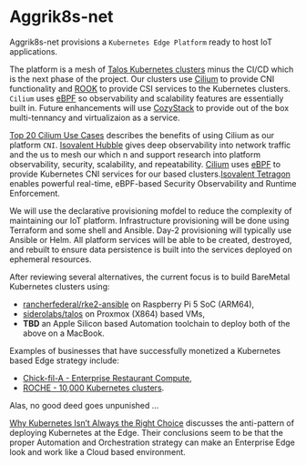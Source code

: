 # Aggrik8s-net
Aggrik8s-net provisions a `Kubernetes Edge Platform` ready to host IoT applications.

The platform is a mesh of [Talos Kubernetes clusters](https://www.talos.dev/) minus the CI/CD which is the next phase of the project.  Our clusters use [Cilium](https://www.cncf.io/projects/cilium/) to provide CNI functionality and [ROOK](https://rook.io/) to provide CSI services to the Kubernetes clusters. `Cilium` uses [eBPF](https://ebpf.io/) so observability and scalability features are essentially built in.  Future enhancements will use [CozyStack](https://github.com/cozystack/cozystack) to provide out of the box multi-tennancy and virtualizaion as a service.

[Top 20 Cilium Use Cases](https://isovalent.com/blog/post/top-20-cilium-use-cases/) describes the benefits of using Cilium as our platform `CNI`. [Isovalent Hubble](https://docs.cilium.io/en/stable/overview/intro/) gives deep observability into network traffic and []() the  us to mesh our which n  and support research into platform observability, security, scalability, and repeatability. [Cilium](https://www.cncf.io/projects/cilium/) uses [eBPF](https://ebpf.io/) to provide Kubernetes CNI services for our based clusters.[Isovalent Tetragon](https://github.com/cilium/tetragon) enables powerful real-time, eBPF-based Security Observability and Runtime Enforcement.

We will use the declarative provisioning mofdel to reduce the complexity of maintaining our IoT platform. Infrastructure provisioning will be done using Terraform and some shell and Ansible. Day-2 provisioning will typically use Ansible or Helm. All platform services will be able to be created, destroyed, and rebuilt to ensure data persistence is built into the services deployed on ephemeral resources. 

After reviewing several alternatives, the current focus is to build BareMetal Kubernetes clusters using:
- [rancherfederal/rke2-ansible](https://github.com/rancherfederal/rke2-ansible) on Raspberry Pi 5 SoC (ARM64),
- [siderolabs/talos](https://github.com/siderolabs/talos) on Proxmox (X864) based VMs,
- **TBD** an Apple Silicon based Automation toolchain to deploy both of the above on a MacBook.



Examples of businesses that have successfully monetized a Kubernetes based Edge strategy include:
- [Chick-fil-A - Enterprise Restaurant Compute](https://medium.com/chick-fil-atech/enterprise-restaurant-compute-f5e2fd63d20f),
- [ROCHE - 10,000 Kubernetes clusters](https://www.youtube.com/watch?v=H1mtCFNgK7k).

Alas, no good deed goes unpunished ... 

[Why Kubernetes Isn’t Always the Right Choice](https://www.youtube.com/watch?v=auPcq0460Ok) discusses the anti-pattern of deploying Kubernetes at the Edge. Their conclusions seem to be that the proper Automation and Orchestration strategy can make an Enterprise Edge look and work like a Cloud based environment.
